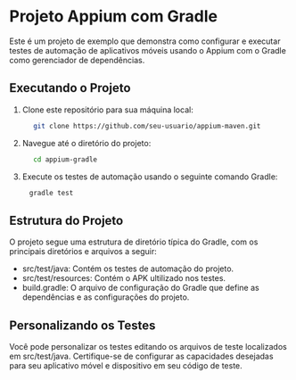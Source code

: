 # Projeto Appium com Gradle

Este é um projeto de exemplo que demonstra como configurar e executar testes de automação de aplicativos móveis usando o Appium com o Gradle como gerenciador de dependências.

## Executando o Projeto

1. Clone este repositório para sua máquina local:

```bash
      git clone https://github.com/seu-usuario/appium-maven.git
```

2. Navegue até o diretório do projeto:

```bash
      cd appium-gradle
```

3. Execute os testes de automação usando o seguinte comando Gradle:

```bash
     gradle test
```

## Estrutura do Projeto
O projeto segue uma estrutura de diretório típica do Gradle, com os principais diretórios e arquivos a seguir:

- src/test/java: Contém os testes de automação do projeto.
- src/test/resources: Contém o APK ultilizado nos testes.
- build.gradle: O arquivo de configuração do Gradle que define as dependências e as configurações do projeto.

## Personalizando os Testes
Você pode personalizar os testes editando os arquivos de teste localizados em src/test/java. Certifique-se de configurar as capacidades desejadas para seu aplicativo móvel e dispositivo em seu código de teste.